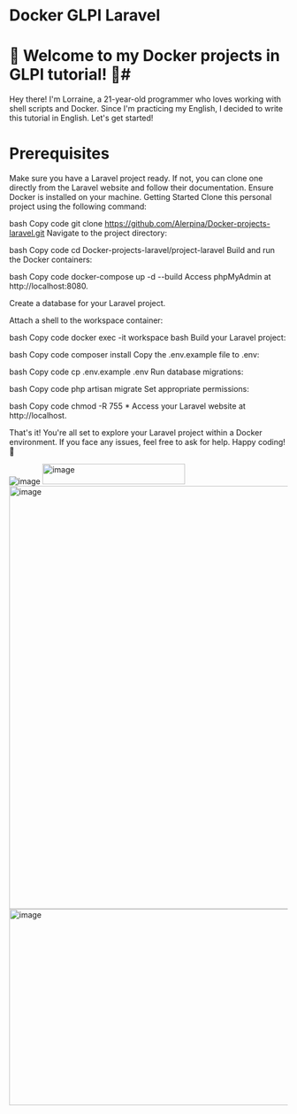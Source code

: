 # Docker GLPI Laravel
# 🚀 Welcome to my Docker projects in GLPI tutorial! 🚀# 

Hey there! I'm Lorraine, a 21-year-old programmer who loves working with shell scripts and Docker. Since I'm practicing my English, I decided to write this tutorial in English. Let's get started!

# Prerequisites #
Make sure you have a Laravel project ready. If not, you can clone one directly from the Laravel website and follow their documentation.
Ensure Docker is installed on your machine.
Getting Started
Clone this personal project using the following command:

bash
Copy code
git clone https://github.com/Alerpina/Docker-projects-laravel.git
Navigate to the project directory:

bash
Copy code
cd Docker-projects-laravel/project-laravel
Build and run the Docker containers:

bash
Copy code
docker-compose up -d --build
Access phpMyAdmin at http://localhost:8080.

Create a database for your Laravel project.

Attach a shell to the workspace container:

bash
Copy code
docker exec -it workspace bash
Build your Laravel project:

bash
Copy code
composer install
Copy the .env.example file to .env:

bash
Copy code
cp .env.example .env
Run database migrations:

bash
Copy code
php artisan migrate
Set appropriate permissions:

bash
Copy code
chmod -R 755 *
Access your Laravel website at http://localhost.

That's it! You're all set to explore your Laravel project within a Docker environment. If you face any issues, feel free to ask for help. Happy coding! 🎉

![image](https://github.com/Alerpina/Docker-projects-laravel/assets/101226446/49345a75-bc3e-43f5-8057-5c6ca8bc721b)
<img width="258" height="37" alt="image" src="https://github.com/user-attachments/assets/66042f48-9fad-423c-9b2b-9752c913fdc8" />
<img width="1008" height="765" alt="image" src="https://github.com/user-attachments/assets/36b63da4-676f-49c8-82a0-387c77732706" />
<img width="534" height="355" alt="image" src="https://github.com/user-attachments/assets/0a27a0ef-30b0-4d5a-8424-2879934b3637" />





